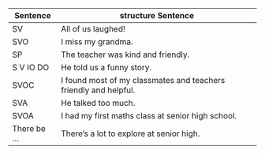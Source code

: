 | Sentence   | structure Sentence                                               |
| ---------- | ---------------------------------------------------------------- |
| SV         | All of us laughed!                                               |
| SVO        | I miss my grandma.                                               |
| SP         | The teacher was kind and friendly.                               |
| S V IO DO  | He told us a funny story.                                        |
| SVOC       | I found most of my classmates and teachers friendly and helpful. |
| SVA        | He talked too much.                                              |
| SVOA       | I had my first maths class at senior high school.                |
| There be … | There’s a lot to explore at senior high.                         |

​             